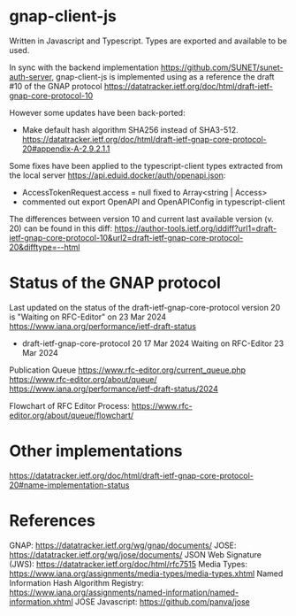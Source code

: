 # gnap-client-js

Written in Javascript and Typescript. Types are exported and available to be used.

In sync with the backend implementation https://github.com/SUNET/sunet-auth-server, gnap-client-js is implemented using as a reference the draft #10 of the GNAP protocol https://datatracker.ietf.org/doc/html/draft-ietf-gnap-core-protocol-10

However some updates have been back-ported:

- Make default hash algorithm SHA256 instead of SHA3-512. https://datatracker.ietf.org/doc/html/draft-ietf-gnap-core-protocol-20#appendix-A-2.9.2.1.1

Some fixes have been applied to the typescript-client types extracted from the local server https://api.eduid.docker/auth/openapi.json:

- AccessTokenRequest.access = null fixed to Array<string | Access>
- commented out export OpenAPI and OpenAPIConfig in typescript-client

The differences between version 10 and current last available version (v. 20) can be found in this diff: https://author-tools.ietf.org/iddiff?url1=draft-ietf-gnap-core-protocol-10&url2=draft-ietf-gnap-core-protocol-20&difftype=--html

# Status of the GNAP protocol

Last updated on the status of the draft-ietf-gnap-core-protocol version 20 is "Waiting on RFC-Editor" on 23 Mar 2024 https://www.iana.org/performance/ietf-draft-status

- draft-ietf-gnap-core-protocol 20 17 Mar 2024 Waiting on RFC-Editor 23 Mar 2024

Publication Queue
https://www.rfc-editor.org/current_queue.php
https://www.rfc-editor.org/about/queue/
https://www.iana.org/performance/ietf-draft-status/2024

Flowchart of RFC Editor Process: https://www.rfc-editor.org/about/queue/flowchart/

# Other implementations

https://datatracker.ietf.org/doc/html/draft-ietf-gnap-core-protocol-20#name-implementation-status

# References

GNAP: https://datatracker.ietf.org/wg/gnap/documents/
JOSE: https://datatracker.ietf.org/wg/jose/documents/
JSON Web Signature (JWS): https://datatracker.ietf.org/doc/html/rfc7515
Media Types: https://www.iana.org/assignments/media-types/media-types.xhtml
Named Information Hash Algorithm Registry: https://www.iana.org/assignments/named-information/named-information.xhtml
JOSE Javascript: https://github.com/panva/jose
